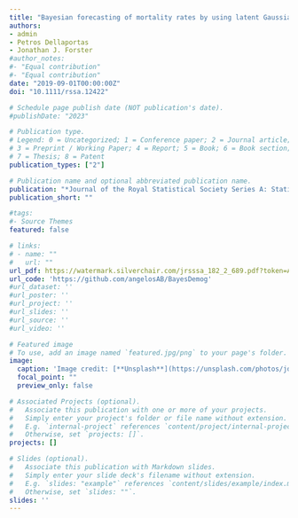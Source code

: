 ```yaml
---
title: "Bayesian forecasting of mortality rates by using latent Gaussian models"
authors:
- admin
- Petros Dellaportas
- Jonathan J. Forster
#author_notes:
#- "Equal contribution"
#- "Equal contribution"
date: "2019-09-01T00:00:00Z"
doi: "10.1111/rssa.12422"

# Schedule page publish date (NOT publication's date).
#publishDate: "2023"

# Publication type.
# Legend: 0 = Uncategorized; 1 = Conference paper; 2 = Journal article;
# 3 = Preprint / Working Paper; 4 = Report; 5 = Book; 6 = Book section;
# 7 = Thesis; 8 = Patent
publication_types: ["2"]

# Publication name and optional abbreviated publication name.
publication: "*Journal of the Royal Statistical Society Series A: Statistics in Society*"
publication_short: ""

#tags:
#- Source Themes
featured: false

# links:
# - name: ""
#   url: ""
url_pdf: https://watermark.silverchair.com/jrsssa_182_2_689.pdf?token=AQECAHi208BE49Ooan9kkhW_Ercy7Dm3ZL_9Cf3qfKAc485ysgAAA1swggNXBgkqhkiG9w0BBwagggNIMIIDRAIBADCCAz0GCSqGSIb3DQEHATAeBglghkgBZQMEAS4wEQQMLqPJ2wv3Avy3lz7SAgEQgIIDDrVg_AJ7S4ET_8IESGXKV8XtB97aO9FfdyRjBtnk_38xtaf0CbuMi4Oz8fgE-OoYTYEO73SgiGyfzDX1gTIm6D7lDRrABSbNvKoOPluPrR7mr1XFi-jlRsFW0DSwxcQ_DJpbil0q2_anvRij_D3EOtfdroplTLtFL58bAxzuLp3vfDTnlrC4-DFdmXjr0uBo9sh4HD49W2gJRaL4xqKz_dLBXB1IpHuLDdmzOIke3CayHHNrvo4doMd2yE90bzjBuh9f2bXAkwMkJYFUrGiRxWgBMddVkZFOyMWEvpUJfg1SNqxnCfVT3GSZ71V6gCZ3_YfG-DV5SVWDMd0G-XLMnbhoTaJCJJ6WYRo_q68pgTvbDIr9CFBw6IolrkcbsQiKk79-dBPmzDJY8jifZBJZSfmdHk_QjX1m2PutxWy4c6qa7Chz3yX_Y2pKQCSbBaGS5sgUhwzcxHUe5x7MLl2zg5SR8WIKdMk45WYmuLH-J8HLksogfHPB1zP_f6otS_H5gfglXyay81QNas1td7ouyTeZz5tez648GlXiNG5cJLfrk3UoS9jrNq38zF3qDzXwrjJZ58HaG9pMIeVrkVdHql-XEuQuTl_xt0WB9nK_fwqixkT1tfkeGAGFmPT1_jqpjRS9QsF-G65JkceEYzSi0MJJSYXusmRipYHk2NNf6BtrHPK_I_c6_1SfUbuTmlbyRoeSb8ukdEdGYsqHLKe--L7kIVwoT7yHyHWH0Y8xJk5YB3t9MhzPmbKm_PLI4-k2LEoqdpMOjWvxGhU4YYaWNHUSDqG5uOcMTsyqo69svyHu0lylrpKKZWvJaon_yaeMYl1jAH5kX8S8mQ8Rk38n3cjICJwTQMjxg6zSL8fMmGo5raoCFeVyYWFyNiL7Z2WYFgIPGSE9lEXm7ZEEJb_J2ib7RO62z5walOPDHqHk8Vn19WHYU19r1swcQe2ZclVZF_So8XF9r11_alghrzoYHTNcFzYFzmMnVSjR-Z3-6JITjvasgam4332YHZQ_Wn8znG54gDmynemfVKG7HuPp
url_code: 'https://github.com/angelosAB/BayesDemog'
#url_dataset: ''
#url_poster: ''
#url_project: ''
#url_slides: ''
#url_source: ''
#url_video: ''

# Featured image
# To use, add an image named `featured.jpg/png` to your page's folder. 
image:
  caption: 'Image credit: [**Unsplash**](https://unsplash.com/photos/jdD8gXaTZsc)'
  focal_point: ""
  preview_only: false

# Associated Projects (optional).
#   Associate this publication with one or more of your projects.
#   Simply enter your project's folder or file name without extension.
#   E.g. `internal-project` references `content/project/internal-project/index.md`.
#   Otherwise, set `projects: []`.
projects: []

# Slides (optional).
#   Associate this publication with Markdown slides.
#   Simply enter your slide deck's filename without extension.
#   E.g. `slides: "example"` references `content/slides/example/index.md`.
#   Otherwise, set `slides: ""`.
slides: ''
---
```


